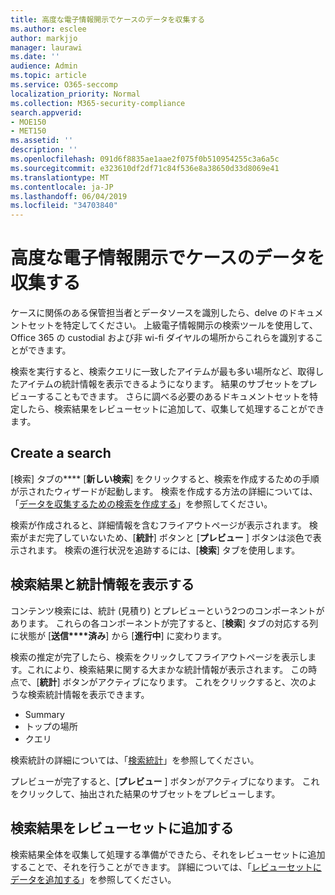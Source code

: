 ```yaml
---
title: 高度な電子情報開示でケースのデータを収集する
ms.author: esclee
author: markjjo
manager: laurawi
ms.date: ''
audience: Admin
ms.topic: article
ms.service: O365-seccomp
localization_priority: Normal
ms.collection: M365-security-compliance
search.appverid:
- MOE150
- MET150
ms.assetid: ''
description: ''
ms.openlocfilehash: 091d6f8835ae1aae2f075f0b510954255c3a6a5c
ms.sourcegitcommit: e323610df2df71c84f536e8a38650d33d8069e41
ms.translationtype: MT
ms.contentlocale: ja-JP
ms.lasthandoff: 06/04/2019
ms.locfileid: "34703840"
---
```

# <a name="collect-data-for-a-case-in-advanced-ediscovery"></a>高度な電子情報開示でケースのデータを収集する

ケースに関係のある保管担当者とデータソースを識別したら、delve のドキュメントセットを特定してください。 上級電子情報開示の検索ツールを使用して、Office 365 の custodial および非 wi-fi ダイヤルの場所からこれらを識別することができます。

検索を実行すると、検索クエリに一致したアイテムが最も多い場所など、取得したアイテムの統計情報を表示できるようになります。 結果のサブセットをプレビューすることもできます。 さらに調べる必要のあるドキュメントセットを特定したら、検索結果をレビューセットに追加して、収集して処理することができます。

## <a name="create-a-search"></a>Create a search

[検索] タブの**** [**新しい検索**] をクリックすると、検索を作成するための手順が示されたウィザードが起動します。 検索を作成する方法の詳細については、「[データを収集するための検索を作成する](create-search-to-collect-data.md)」を参照してください。

検索が作成されると、詳細情報を含むフライアウトページが表示されます。 検索がまだ完了していないため、[**統計**] ボタンと [**プレビュー** ] ボタンは淡色で表示されます。 検索の進行状況を追跡するには、[**検索**] タブを使用します。

## <a name="view-search-results-and-statistics"></a>検索結果と統計情報を表示する

コンテンツ検索には、統計 (見積り) とプレビューという2つのコンポーネントがあります。 これらの各コンポーネントが完了すると、[**検索**] タブの対応する列に状態が [**送信****済み**] から [**進行中**] に変わります。

検索の推定が完了したら、検索をクリックしてフライアウトページを表示します。これにより、検索結果に関する大まかな統計情報が表示されます。 この時点で、[**統計**] ボタンがアクティブになります。 これをクリックすると、次のような検索統計情報を表示できます。

- Summary
- トップの場所
- クエリ

検索統計の詳細については、「[検索統計](search-statistics.md)」を参照してください。

プレビューが完了すると、[**プレビュー** ] ボタンがアクティブになります。 これをクリックして、抽出された結果のサブセットをプレビューします。

## <a name="adding-search-results-to-a-review-set"></a>検索結果をレビューセットに追加する

検索結果全体を収集して処理する準備ができたら、それをレビューセットに追加することで、それを行うことができます。 詳細については、「[レビューセットにデータを追加する](add-data-to-review-set.md)」を参照してください。 